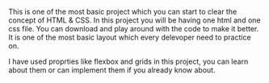 This is one of the most basic project which you can start to clear the concept of HTML & CSS. In this project you will be having one html and one css file. You can download and play around with the code to make it better. It is one of the most basic layout which every delevoper need to practice on. 

I have used proprties like flexbox and grids in this project, you can learn about them or can implement them if you already know about.

